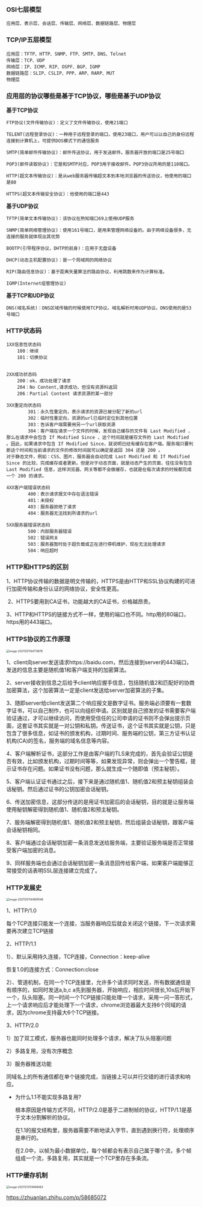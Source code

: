 ### OSI七层模型

```
应用层、表示层、会话层、传输层、网络层、数据链路层、物理层
```

### TCP/IP五层模型

```
应用层：TFTP、HTTP、SNMP、FTP、SMTP、DNS、Telnet
传输层：TCP、UDP
网络层：IP、ICMP、RIP、OSPF、BGP、IGMP
数据链路层：SLIP、CSLIP、PPP、ARP、RARP、MUT
物理层
```



### 应用层的协议哪些是基于TCP协议，哪些是基于UDP协议

**基于TCP协议**

```
FTP协议(文件传输协议)：定义了文件传输协议，使用21端口

TELENT(远程登录协议)：一种用于远程登录的端口，使用23端口，用户可以以自己的身份远程连接到计算机上，可提供DOS模式下的通信服务

SMTP(简单邮件传输协议)：邮件传送协议，用于发送邮件。服务器开放的端口是25号端口

POP3(邮件读取协议)：它是和SMTP对应，POP3用于接收邮件。POP3协议所用的是110端口。

HTTP(超文本传输协议)：是从web服务器传输超文本到本地浏览器的传送协议，他使用的端口是80

HTTPS(超文本传输安全协议)：他使用的端口是443
```



**基于UDP协议**

```
TFTP(简单文本传输协议)：该协议在熟知端口69上使用UDP服务

SNMP(简单网络管理协议)：使用161号端口，是用来管理网络设备的。由于网络设备很多，无连接的服务就体现出其优势

BOOTP(引导程序协议，DHTP的前身)：应用于无盘设备

DHCP(动态主机配置协议)：是一个局域网的网络协议

RIP(路由信息协议)：基于距离矢量算法的路由协议，利用跳数来作为计算标准。

IGMP(Internet组管理协议)
```



**基于TCP和UDP协议**

```
DNS(域名系统)：DNS区域传输的时候使用TCP协议。域名解析时用UDP协议。DNS使用的是53号端口
```



### HTTP状态码

```
1XX信息性状态码
    100：继续
    101：切换协议
    
```



```
2XX成功状态码
    200：ok，成功处理了请求
    204：No Content,请求成功，但没有资源科返回
    206：Partial Content 请求资源的某一部分
```



```
3XX重定向状态码
		301：永久性重定向，表示请求的资源已被分配了新的url
		302：临时性重定向，资源的url已临时定位到其他位置
		303：告诉客户端需要用另一个url获取资源
		304：客户端在请求一个文件的时候，发现自己缓存的文件有 Last Modified ，那么在请求中会包含 If Modified Since ，这个时间就是缓存文件的 Last Modified 。因此，如果请求中包含 If Modified Since，就说明已经有缓存在客户端。服务端只要判断这个时间和当前请求的文件的修改时间就可以确定是返回 304 还是 200 。
对于静态文件，例如：CSS、图片，服务器会自动完成 Last Modified 和 If Modified Since 的比较，完成缓存或者更新。但是对于动态页面，就是动态产生的页面，往往没有包含 Last Modified 信息，这样浏览器、网关等都不会做缓存，也就是在每次请求的时候都完成一个 200 的请求。
```



```
4XX客户端错误状态码
		400：表示请求报文中存在语法错误
		401：未授权
		403：服务器拒绝了请求
		404：服务器无法找到所请求的url
```



```
5XX服务器错误状态码
		500：内部服务器错误
		502：错误网关
		503：服务器暂时处于超负载或正在进行停机维护，现在无法处理请求
		504：响应超时
```



### HTTP和HTTPS的区别

​	1、HTTP协议传输的数据是明文传输的，HTTPS是由HTTP和SSL协议构建的可进行加密传输和身份认证的网络协议，安全性更高。

​	2、HTTPS要用到CA证书，功能越大的CA证书，价格越昂贵。

​	3、HTTP和HTTPS的链接方式不一样，使用的端口也不同。http用的80端口，https用的443端口。





### HTTPS协议的工作原理

<img src="/Users/xyz10/Library/Application Support/typora-user-images/image-20211201144713676.png" alt="image-20211201144713676" style="zoom:50%;" />

1、client向server发送请求https://baidu.com，然后连接到server的443端口，发送的信息主要是随机值1和客户端支持的加密算法。

2、server接收到信息之后给予client响应握手信息，包括随机值2和匹配好的协商加密算法，这个加密算法一定是client发送给server加密算法的子集。

3、随即server给client发送第二个响应报文是数字证书。服务端必须要有一套数字证书，可以自己制作，也可以向组织申请。区别就是自己颁发的证书需要客户端验证通过，才可以继续访问，而使用受信任的公司申请的证书则不会弹出提示页面，这套证书其实就是一对公钥和私钥。传送证书，这个证书其实就是公钥，只是包含了很多信息，如证书的颁发机构，过期时间、服务端的公钥，第三方证书认证机构(CA)的签名，服务端的域名信息等内容。

4、客户端解析证书，这部分工作是由客户端的TLS来完成的，首先会验证公钥是否有效，比如颁发机构，过期时间等等，如果发现异常，则会弹出一个警告框，提示证书存在问题。如果证书没有问题，那么就生成一个随即值（预主秘钥）。

5、客户端认证证书通过之后，接下来是通过随机值1、随机值2和预主秘钥组装会话秘钥。然后通过证书的公钥加密会话秘钥。

6、传送加密信息，这部分传送的是用证书加密后的会话秘钥，目的就是让服务端使用秘钥解密得到随机值1、随机值2和预主秘钥。

7、服务端解密得到随机值1、随机值2和预主秘钥，然后组装会话秘钥，跟客户端会话秘钥相同。

8、客户端通过会话秘钥加密一条消息发送给服务端，主要验证服务端是否正常接受客户端加密的消息。

9、同样服务端也会通过会话秘钥加密一条消息回传给客户端，如果客户端能够正常接受的话表明SSL层连接建立完成了。

### HTTP发展史

<img src="/Users/xyz10/Library/Application Support/typora-user-images/image-20211201144909146.png" alt="image-20211201144909146" style="zoom:50%;" />

1、HTTP/1.0

每个TCP连接只能发一个连接，当服务器响应后就会关闭这个链接，下一次请求需要再次建立TCP链接

2、HTTP/1.1

1）、默认采用持久连接，TCP连接，Connection：keep-alive

恢复1.0的连接方式：Connection:close

2）、管道机制，在同一个TCP连接里，允许多个请求同时发送，所有数据通信是有顺序的，如同时发送a,b,c    a先到服务器，开始响应，相应时间很长,10s后开始下一个，队头阻塞。同一时间一个TCP链接只能处理一个请求，采用一问一答形式，上一个请求响应后才能处理下一个请求，chrome浏览器最大支持6个同域的请求，因为chrome支持最大6个TCP链接。

3、HTTP/2.0

1）加了双工模式，服务器也能同时处理多个请求，解决了队头阻塞问题

2）多路复用，没有次序概念

3）服务器推送功能

同域名上的所有通信都在单个链接完成，当链接上可以并行交错的进行请求和响应。



* 为什么1.1不能实现多路复用?

  根本原因是传输方式不同，HTTP/2.0是基于二进制帧的协议，HTTP/1.1是基于文本分割解析的协议。

  在1.1的报文结构里，服务器需要不断地读入字节，直到遇到换行符，处理顺序是串行的。

  在2.0中，以帧为最小数据单位，每个帧都会有表示自己属于哪个流，多个帧组成一个流，多路复用，其实就是一个TCP里存在多条流。



### HTTP缓存机制

<img src="/Users/xyz10/Library/Application Support/typora-user-images/image-20211213114948463.png" alt="image-20211213114948463" style="zoom:50%;" />

https://zhuanlan.zhihu.com/p/58685072
